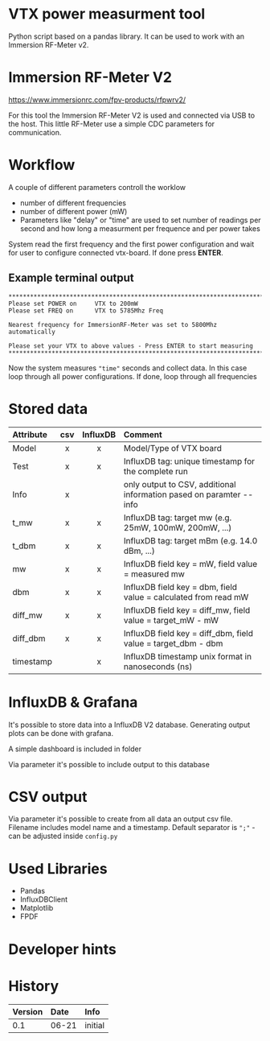 # VTX power measurment tool

Python script based on a pandas library. It can be used to work with an Immersion RF-Meter v2.

# Immersion RF-Meter V2
https://www.immersionrc.com/fpv-products/rfpwrv2/

For this tool the Immersion RF-Meter V2 is used and connected via USB to the host.
This little RF-Meter use a simple CDC parameters for communication.

# Workflow
A couple of different parameters controll the worklow
* number of different frequencies
* number of different power (mW) 
* Parameters like "delay" or "time" are used to set number of readings per second and how long a measurment per frequence and per power takes

System read the first frequency and the first power configuration and wait for user to configure connected vtx-board. If done press **ENTER**.

## Example terminal output
````
***************************************************************************
Please set POWER on     VTX to 200mW
Please set FREQ on      VTX to 5785Mhz Freq

Nearest frequency for ImmersionRF-Meter was set to 5800Mhz automatically

Please set your VTX to above values - Press ENTER to start measuring
***************************************************************************
````


Now the system measures `"time"` seconds and collect data. In this case loop through all power configurations. If done, loop through all frequencies

# Stored data
| Attribute | csv | InfluxDB | Comment |
|:---|:--:|:--:|:---|
| Model | x | x | Model/Type of VTX board |
| Test | x | x | InfluxDB tag: unique timestamp for the complete run |
| Info | x |  | only output to CSV, additional information pased on paramter --info |
| t_mw | x | x | InfluxDB tag: target mw (e.g. 25mW, 100mW, 200mW, ...) |
| t_dbm | x | x | InfluxDB tag: target mBm (e.g. 14.0 dBm, ...) |
| mw | x | x | InfluxDB field key = mW, field value = measured mw |
| dbm | x | x | InfluxDB field key = dbm, field value = calculated from read mW |
| diff_mw | x | x | InfluxDB field key = diff_mw, field value = target_mW - mW |
| diff_dbm | x | x | InfluxDB field key = diff_dbm, field value = target_dbm - dbm |
| timestamp |  | x | InfluxDB timestamp unix format in nanoseconds (ns) |



# InfluxDB & Grafana
It's possible to store data into a InfluxDB V2 database. Generating output plots can be done with grafana.

A simple dashboard is included in folder

Via parameter it's possible to include output to this database

# CSV output
Via parameter it's possible to create from all data an output csv file.
Filename includes model name and a timestamp.
Default separator is `";"` - can be adjusted inside `config.py`

# Used Libraries
* Pandas
* InfluxDBClient
* Matplotlib
* FPDF

# Developer hints



# History
|Version|Date|Info|
|:---|:---|:---|
|0.1|06-21|initial|
